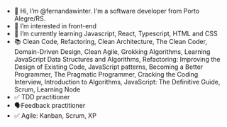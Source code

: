 - 👋 Hi, I’m @fernandawinter. I'm a software developer from Porto Alegre/RS.
- 👀 I’m interested in front-end
- 🌱 I’m currently learning Javascript, React, Typescript, HTML and CSS
- 📚 Clean Code, Refactoring, Clean Architecture, The Clean Coder, Domain-Driven Design, Clean Agile, Grokking Algorithms, Learning JavaScript Data Structures and Algorithms, Refactoring: Improving the Design of Existing Code, JavaScript patterns, Becoming a Better Programmer, The Pragmatic Programmer, Cracking the Coding Interview, Introduction to Algorithms, JavaScript: The Definitive Guide, Scrum, Learning Node 
- ✅ TDD practitioner
- 🗣️Feedback practitioner
- ✅ Agile: Kanban, Scrum, XP
